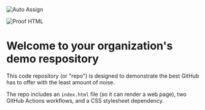 ![Auto Assign](https://github.com/Open-Sauced-Community/demo-repository/actions/workflows/auto-assign.yml/badge.svg)

![Proof HTML](https://github.com/Open-Sauced-Community/demo-repository/actions/workflows/proof-html.yml/badge.svg)

# Welcome to your organization's demo respository
This code repository (or "repo") is designed to demonstrate the best GitHub has to offer with the least amount of noise.

The repo includes an `index.html` file (so it can render a web page), two GitHub Actions workflows, and a CSS stylesheet dependency.

